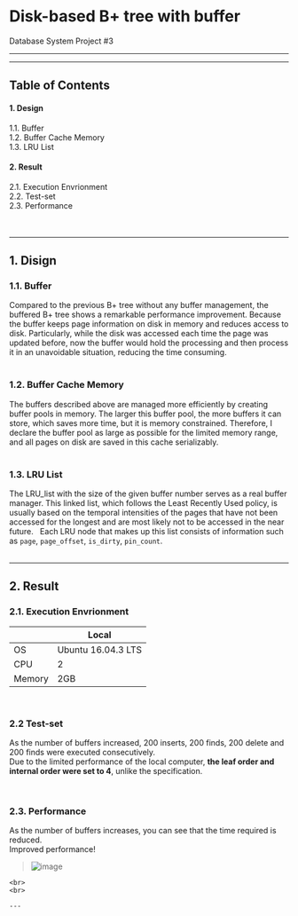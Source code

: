 # Disk-based B+ tree with buffer

Database System Project #3

---
---

## Table of Contents

#### 1. Design
1.1. Buffer <br>
1.2. Buffer Cache Memory <br>
1.3. LRU List <br>

#### 2. Result
2.1. Execution Envrionment <br>
2.2. Test-set <br>
2.3. Performance <br>
<br>
<br>

---

## 1. Disign

#### <h3>1.1. Buffer

Compared to the previous B+ tree without any buffer management, the buffered B+ tree shows a remarkable performance improvement. Because the buffer keeps page information on disk in memory and reduces access to disk. Particularly, while the disk was accessed each time the page was updated before, now the buffer would hold the processing and then process it in an unavoidable situation, reducing the time consuming.
<br><br>

#### <h3>1.2. Buffer Cache Memory

The buffers described above are managed more efficiently by creating buffer pools in memory. The larger this buffer pool, the more buffers it can store, which saves more time, but it is memory constrained. Therefore, I declare the buffer pool as large as possible for the limited memory range, and all pages on disk are saved in this cache serializably. 
<br><br>

#### <h3>1.3. LRU List

The LRU_list with the size of the given buffer number serves as a real buffer manager. This linked list, which follows the Least Recently Used policy, is usually based on the temporal intensities of the pages that have not been accessed for the longest and are most likely not to be accessed in the near future.   Each LRU node that makes up this list
consists of information such as `page`, `page_offset`, `is_dirty`, `pin_count`.
<br><br>

---

## 2. Result

#### <h3>2.1. Execution Envrionment

|        	| Local              	| 
|--------	|--------------------	|
| OS     	| Ubuntu 16.04.3 LTS 	| 
| CPU    	| 2                  	| 
| Memory 	| 2GB                	| 


<br>

#### <h3>2.2 Test-set

As the number of buffers increased, 200 inserts, 200 finds, 200 delete and 200 finds were executed consecutively.<br>
Due to the limited performance of the local computer, **the leaf order and internal order were set to 4**, unlike the specification.

<br>

#### <h3>2.3. Performance

As the number of buffers increases, you can see that the time required is reduced. <br>
Improved performance!
<br>

> ![image](/uploads/8b6fc2bea284a96d3051a28cfca7dba5/image.png)

	<br>
	<br>

	---



